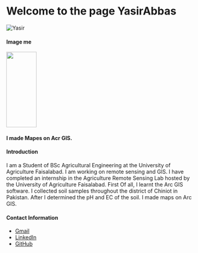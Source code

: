 
# Welcome to the page YasirAbbas
![Yasir](/img/img/YASIR.jpg)

#### Image me

<img width="80" height="200" src="https://media.licdn.com/dms/image/D4D03AQHSbOvP79xZSw/profile-displayphoto-shrink_800_800/0/1706817806139?e=1718841600&v=beta&t=hk3gTP1e4H4N1nXV3OXLlhkYR8JktjD98cAuqe56RZ0">

#### I made Mapes on Acr GIS.

#### Introduction
I am a Student of BSc Agricultural Engineering at the University of Agriculture Faisalabad. I am working on remote sensing and GIS. I have completed an internship in the Agriculture Remote Sensing Lab hosted by the University of Agriculture Faisalabad. First Of all, I learnt the Arc GIS software. I collected soil samples throughout the district of Chiniot in Pakistan. After I determined the  pH and EC of the soil. I made maps on Arc GIS. 




#### Contact Information
* [Gmail](yasirabbasuaf@gmail.com)
* [LinkedIn](https://www.linkedin.com/in/chyasirabbas)
* [GitHub](https://github.com/chyasirabbasjutt)

